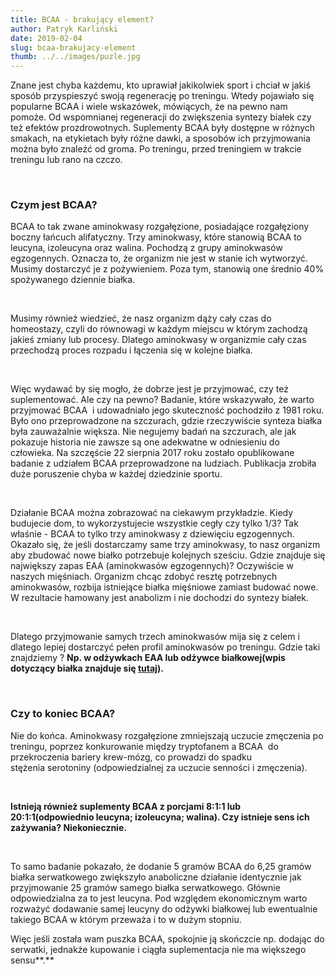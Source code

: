 ```yaml
---
title: BCAA - brakujący element?
author: Patryk Karliński
date: 2019-02-04
slug: bcaa-brakujacy-element
thumb: ../../images/puzle.jpg
---
```


Znane jest chyba każdemu, kto uprawiał jakikolwiek sport i chciał w jakiś sposób przyspieszyć swoją regenerację po treningu. Wtedy pojawiało się popularne BCAA i wiele wskazówek, mówiących, że na pewno nam pomoże. Od wspomnianej regeneracji do zwiększenia syntezy białek czy też efektów prozdrowotnych. Suplementy BCAA były dostępne w różnych smakach, na etykietach były różne dawki, a sposobów ich przyjmowania można było znaleźć od groma. Po treningu, przed treningiem w trakcie treningu lub rano na czczo.

<p>&nbsp;</p>

### **Czym jest BCAA?**

BCAA to tak zwane aminokwasy rozgałęzione, posiadające rozgałęziony boczny łańcuch alifatyczny. Trzy aminokwasy, które stanowią BCAA to leucyna, izoleucyna oraz walina. Pochodzą z grupy aminokwasów egzogennych. Oznacza to, że organizm nie jest w stanie ich wytworzyć. Musimy dostarczyć je z pożywieniem. Poza tym, stanowią one średnio 40% spożywanego dziennie białka.

<p>&nbsp;</p>

Musimy również wiedzieć, że nasz organizm dąży cały czas do homeostazy, czyli do równowagi w każdym miejscu w którym zachodzą jakieś zmiany lub procesy. Dlatego aminokwasy w organizmie cały czas przechodzą proces rozpadu i łączenia się w kolejne białka.

<p>&nbsp;</p>

Więc wydawać by się mogło, że dobrze jest je przyjmować, czy też suplementować. Ale czy na pewno? Badanie, które wskazywało, że warto przyjmować BCAA  i udowadniało jego skuteczność pochodziło z 1981 roku. Było ono przeprowadzone na szczurach, gdzie rzeczywiście synteza białka była zauważalnie większa. Nie negujemy badań na szczurach, ale jak pokazuje historia nie zawsze są one adekwatne w odniesieniu do człowieka. Na szczęście 22 sierpnia 2017 roku zostało opublikowane badanie z udziałem BCAA przeprowadzone na ludziach. Publikacja zrobiła duże poruszenie chyba w każdej dziedzinie sportu.

<p>&nbsp;</p>

Działanie BCAA można zobrazować na ciekawym przykładzie. Kiedy budujecie dom, to wykorzystujecie wszystkie cegły czy tylko 1/3? Tak właśnie - BCAA to tylko trzy aminokwasy z dziewięciu egzogennych. Okazało się, że jeśli dostarczamy same trzy aminokwasy, to nasz organizm aby zbudować nowe białko potrzebuje kolejnych sześciu. Gdzie znajduje się największy zapas EAA (aminokwasów egzogennych)? Oczywiście w naszych mięśniach. Organizm chcąc zdobyć resztę potrzebnych aminokwasów, rozbija istniejące białka mięśniowe zamiast budować nowe. W rezultacie hamowany jest anabolizm i nie dochodzi do syntezy białek.

<p>&nbsp;</p>

Dlatego przyjmowanie samych trzech aminokwasów mija się z celem i dlatego lepiej dostarczyć pełen profil aminokwasów po treningu. Gdzie taki znajdziemy ? **Np. w odżywkach EAA lub odżywce białkowej(wpis dotyczący białka znajduje się [tutaj](https://zachlorowani.pl/bialko-w-diecie-sportowca/)).**

<p>&nbsp;</p>

### **Czy to koniec BCAA?**

Nie do końca. Aminokwasy rozgałęzione zmniejszają uczucie zmęczenia po treningu, poprzez konkurowanie między tryptofanem a BCAA  do przekroczenia bariery krew-mózg, co prowadzi do spadku stężenia serotoniny (odpowiedzialnej za uczucie senności i zmęczenia).

<p>&nbsp;</p>

**Istnieją również suplementy BCAA z porcjami 8:1:1 lub 20:1:1(odpowiednio leucyna; izoleucyna; walina). Czy istnieje sens ich zażywania? Niekoniecznie.**

<p>&nbsp;</p>

To samo badanie pokazało, że dodanie 5 gramów BCAA do 6,25 gramów białka serwatkowego zwiększyło anaboliczne działanie identycznie jak przyjmowanie 25 gramów samego białka serwatkowego. Głównie odpowiedzialna za to jest leucyna. Pod względem ekonomicznym warto rozważyć dodawanie samej leucyny do odżywki białkowej lub ewentualnie takiego BCAA w którym przeważa i to w dużym stopniu.

Więc jeśli została wam puszka BCAA, spokojnie ją skończcie np. dodając do serwatki, jednakże kupowanie i ciągła suplementacja nie ma większego sensu**.**
